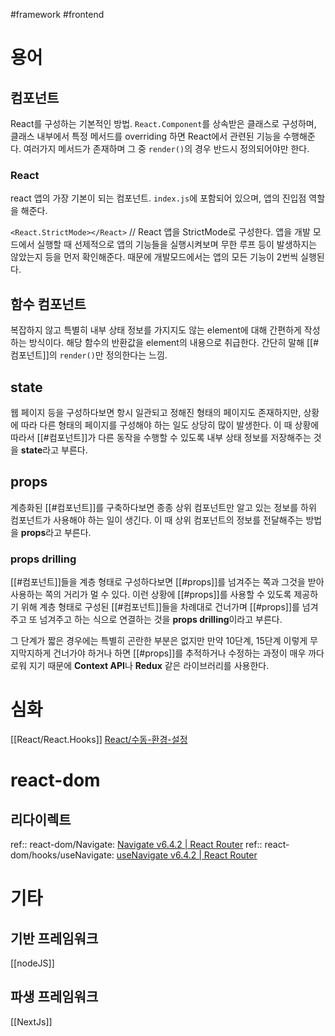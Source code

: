 #framework #frontend 
# 용어
## 컴포넌트
React를 구성하는 기본적인 방법. `React.Component`를 상속받은 클래스로 구성하며, 클래스 내부에서 특정 메서드를 overriding 하면 React에서 관련된 기능을 수행해준다. 여러가지 메서드가 존재하며 그 중 `render()`의 경우 반드시 정의되어야만 한다.

### React
react 앱의 가장 기본이 되는 컴포넌트. `index.js`에 포함되어 있으며, 앱의 진입점 역할을 해준다.

`<React.StrictMode></React>` // React 앱을 StrictMode로 구성한다. 앱을 개발 모드에서 실행할 때 선제적으로 앱의 기능들을 실행시켜보며 무한 루프 등이 발생하지는 않았는지 등을 먼저 확인해준다. 때문에 개발모드에서는 앱의 모든 기능이 2번씩 실행된다.

## 함수 컴포넌트
복잡하지 않고 특별히 내부 상태 정보를 가지지도 않는 element에 대해 간편하게 작성하는 방식이다. 해당 함수의 반환값을 element의 내용으로 취급한다. 간단히 말해 [[#컴포넌트]]의 `render()`만 정의한다는 느낌.

## state 
웹 페이지 등을 구성하다보면 항시 일관되고 정해진 형태의 페이지도 존재하지만, 상황에 따라 다른 형태의 페이지를 구성해야 하는 일도 상당히 많이 발생한다. 이 때 상황에 따라서 [[#컴포넌트]]가 다른 동작을 수행할 수 있도록 내부 상태 정보를 저장해주는 것을 **state**라고 부른다. 

## props
계층화된 [[#컴포넌트]]를 구축하다보면 종종 상위 컴포넌트만 알고 있는 정보를 하위 컴포넌트가 사용해야 하는 일이 생긴다. 이 때 상위 컴포넌트의 정보를 전달해주는 방법을 **props**라고 부른다.

### props drilling
[[#컴포넌트]]들을 계층 형태로 구성하다보면 [[#props]]를 넘겨주는 쪽과 그것을 받아 사용하는 쪽의 거리가 멀 수 있다. 이런 상황에 [[#props]]를 사용할 수 있도록 제공하기 위해 계층 형태로 구성된 [[#컴포넌트]]들을 차례대로 건너가며 [[#props]]를 넘겨주고 또 넘겨주고 하는 식으로 연결하는 것을 **props drilling**이라고 부른다.

그 단계가 짧은 경우에는 특별히 곤란한 부분은 없지만 만약 10단계, 15단계 이렇게 무지막지하게 건너가야 하거나 하면 [[#props]]를 추적하거나 수정하는 과정이 매우 까다로워 지기 때문에 **Context API**나 **Redux** 같은 라이브러리를 사용한다.

# 심화
[[React/React.Hooks]]
[React/수동-환경-설정](React/React.수동-환경-설정.md)

# react-dom
## 리다이렉트
ref:: react-dom/Navigate: [Navigate v6.4.2 | React Router](https://reactrouter.com/en/main/components/navigate)
ref:: react-dom/hooks/useNavigate: [useNavigate v6.4.2 | React Router](https://reactrouter.com/en/main/hooks/use-navigate)

# 기타
## 기반 프레임워크
[[nodeJS]]

## 파생 프레임워크
[[NextJs]]